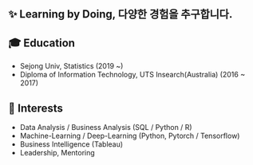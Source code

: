 ## ✨ Learning by Doing, 다양한 경험을 추구합니다.

## 🎓 Education
- Sejong Univ, Statistics (2019 ~)
- Diploma of Information Technology, UTS Insearch(Australia) (2016 ~ 2017)

## 🌱 Interests
- Data Analysis / Business Analysis (SQL / Python / R)
- Machine-Learning / Deep-Learning (Python, Pytorch / Tensorflow)
- Business Intelligence (Tableau)
- Leadership, Mentoring
